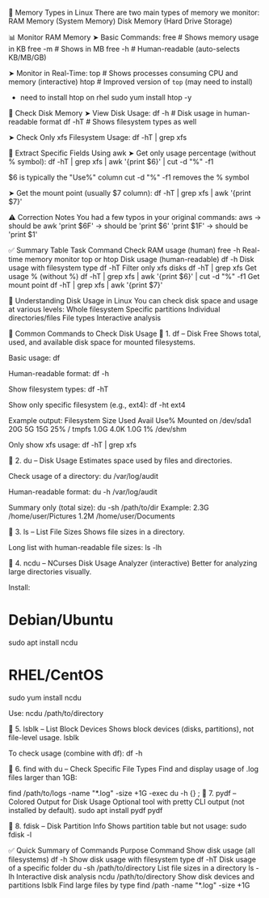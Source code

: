🧠 Memory Types in Linux
There are two main types of memory we monitor:
RAM Memory (System Memory)
Disk Memory (Hard Drive Storage)

📊 Monitor RAM Memory
➤ Basic Commands:
free           # Shows memory usage in KB
free -m        # Shows in MB
free -h        # Human-readable (auto-selects KB/MB/GB)

➤ Monitor in Real-Time:
top            # Shows processes consuming CPU and memory (interactive)
htop           # Improved version of `top` (may need to install)

* need to install htop on rhel
sudo yum install htop -y

💽 Check Disk Memory
➤ View Disk Usage:
df -h          # Disk usage in human-readable format
df -hT         # Shows filesystem types as well

➤ Check Only xfs Filesystem Usage:
df -hT | grep xfs

🧰 Extract Specific Fields Using awk
➤ Get only usage percentage (without % symbol):
df -hT | grep xfs | awk '{print $6}' | cut -d "%" -f1

$6 is typically the "Use%" column
cut -d "%" -f1 removes the % symbol

➤ Get the mount point (usually $7 column):
df -hT | grep xfs | awk '{print $7}'

⚠️ Correction Notes
You had a few typos in your original commands:
aws → should be awk
'print $6F' → should be 'print $6'
'print $1F' → should be 'print $1'

✅ Summary Table
Task	Command
Check RAM usage (human)	free -h
Real-time memory monitor	top or htop
Disk usage (human-readable)	df -h
Disk usage with filesystem type	df -hT
Filter only xfs disks	df -hT | grep xfs
Get usage % (without %)	df -hT | grep xfs | awk '{print $6}' | cut -d "%" -f1
Get mount point	df -hT | grep xfs | awk '{print $7}'

🧠 Understanding Disk Usage in Linux
You can check disk space and usage at various levels:
Whole filesystem
Specific partitions
Individual directories/files
File types
Interactive analysis

📌 Common Commands to Check Disk Usage
🔹 1. df – Disk Free
Shows total, used, and available disk space for mounted filesystems.

Basic usage:
df

Human-readable format:
df -h

Show filesystem types:
df -hT

Show only specific filesystem (e.g., ext4):
df -ht ext4

Example output:
Filesystem      Size  Used Avail Use% Mounted on
/dev/sda1        20G   5G   15G   25% /
tmpfs           1.0G  4.0K  1.0G    1% /dev/shm

Only show xfs usage:
df -hT | grep xfs

🔹 2. du – Disk Usage
Estimates space used by files and directories.

Check usage of a directory:
du /var/log/audit



Human-readable format:
du -h /var/log/audit

Summary only (total size):
du -sh /path/to/dir
Example:
2.3G    /home/user/Pictures
1.2M    /home/user/Documents

🔹 3. ls – List File Sizes
Shows file sizes in a directory.

Long list with human-readable file sizes:
ls -lh

🔹 4. ncdu – NCurses Disk Usage Analyzer (interactive)
Better for analyzing large directories visually.

Install:
# Debian/Ubuntu
sudo apt install ncdu

# RHEL/CentOS
sudo yum install ncdu

Use:
ncdu /path/to/directory

🔹 5. lsblk – List Block Devices
Shows block devices (disks, partitions), not file-level usage.
lsblk

To check usage (combine with df):
df -h

🔹 6. find with du – Check Specific File Types
Find and display usage of .log files larger than 1GB:

find /path/to/logs -name "*.log" -size +1G -exec du -h {} \;
🔹 7. pydf – Colored Output for Disk Usage
Optional tool with pretty CLI output (not installed by default).
sudo apt install pydf
pydf

🔹 8. fdisk – Disk Partition Info
Shows partition table but not usage:
sudo fdisk -l

✅ Quick Summary of Commands
Purpose	Command
Show disk usage (all filesystems)	df -h
Show disk usage with filesystem type	df -hT
Disk usage of a specific folder	du -sh /path/to/directory
List file sizes in a directory	ls -lh
Interactive disk analysis	ncdu /path/to/directory
Show disk devices and partitions	lsblk
Find large files by type	find /path -name "*.log" -size +1G
